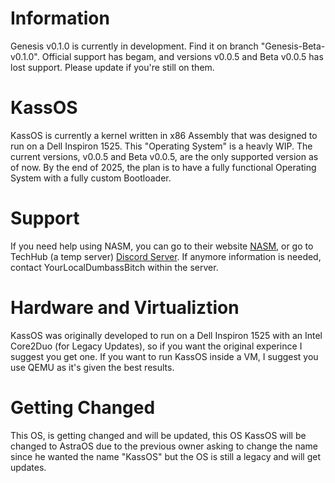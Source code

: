 # Information

Genesis v0.1.0 is currently in development. Find it on branch "Genesis-Beta-v0.1.0". Official support has begam, and versions v0.0.5 and Beta v0.0.5 has lost support. Please update if you're still on them.

# KassOS

KassOS is currently a kernel written in x86 Assembly that was designed to run on a Dell Inspiron 1525. This "Operating System" is a heavly WIP. The current versions, v0.0.5 and Beta v0.0.5, are the only supported version as of now.  By the end of 2025, the plan is to have a fully functional Operating System with a fully custom Bootloader. 

# Support

 If you need help using NASM, you can go to their website [NASM](https://www.nasm.us), or go to TechHub (a temp server) [Discord Server](https://discord.gg/XP7JxVBHA2). If anymore information is needed, contact YourLocalDumbassBitch within the server.

# Hardware and Virtualiztion 

KassOS was originally developed to run on a Dell Inspiron 1525 with an Intel Core2Duo (for Legacy Updates), so if you want the original experince I suggest you get one. If you want to run KassOS inside a VM, I suggest you use QEMU as it's given the best results.

# Getting Changed 

This OS, is getting changed and will be updated, this OS KassOS will be changed to AstraOS due to the previous owner asking to change the name since he wanted the name "KassOS" but the OS is still a legacy and will get updates.
